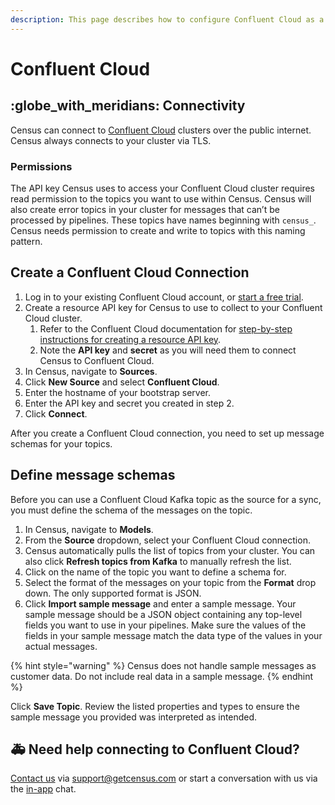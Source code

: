 ```yaml
---
description: This page describes how to configure Confluent Cloud as a source for Census.
---
```


# Confluent Cloud

## :globe\_with\_meridians: Connectivity

Census can connect to [Confluent Cloud](https://www.confluent.io/confluent-cloud/?utm\_campaign=tm.pmm\_cd.2023\_partner\_cwc\_census\_generic\&utm\_source=census\&utm\_medium=partnerref) clusters over the public internet. Census always connects to your cluster via TLS.

### Permissions

The API key Census uses to access your Confluent Cloud cluster requires read permission to the topics you want to use within Census. Census will also create error topics in your cluster for messages that can’t be processed by pipelines. These topics have names beginning with `census_`. Census needs permission to create and write to topics with this naming pattern.

## Create a Confluent Cloud Connection

1. Log in to your existing Confluent Cloud account, or [start a free trial](https://www.confluent.io/confluent-cloud/tryfree/?utm\_campaign=tm.pmm\_cd.2023\_partner\_cwc\_census\_tryfree\&utm\_source=census\&utm\_medium=partnerref).
2. Create a resource API key for Census to use to collect to your Confluent Cloud cluster.
   1. Refer to the Confluent Cloud documentation for [step-by-step instructions for creating a resource API key](https://docs.confluent.io/cloud/current/access-management/authenticate/api-keys/api-keys.html#resource-api-keys).
   2. Note the **API key** and **secret** as you will need them to connect Census to Confluent Cloud.
3. In Census, navigate to **Sources**.
4. Click **New Source** and select **Confluent Cloud**.
5. Enter the hostname of your bootstrap server.
6. Enter the API key and secret you created in step 2.
7. Click **Connect**.

After you create a Confluent Cloud connection, you need to set up message schemas for your topics.

## Define message schemas

Before you can use a Confluent Cloud Kafka topic as the source for a sync, you must define the schema of the messages on the topic.

1. In Census, navigate to **Models**.
2. From the **Source** dropdown, select your Confluent Cloud connection.
3. Census automatically pulls the list of topics from your cluster. You can also click **Refresh topics from Kafka** to manually refresh the list.
4. Click on the name of the topic you want to define a schema for.
5. Select the format of the messages on your topic from the **Format** drop down. The only supported format is JSON.
6. Click **Import sample message** and enter a sample message. Your sample message should be a JSON object containing any top-level fields you want to use in your pipelines. Make sure the values of the fields in your sample message match the data type of the values in your actual messages.&#x20;

{% hint style="warning" %}
Census does not handle sample messages as customer data. Do not include real data in a sample message.
{% endhint %}

Click **Save Topic**. Review the listed properties and types to ensure the sample message you provided was interpreted as intended.

## 🚑 Need help connecting to Confluent Cloud?

[Contact us](mailto:support@getcensus.com) via support@getcensus.com or start a conversation with us via the [in-app](https://app.getcensus.com) chat.
